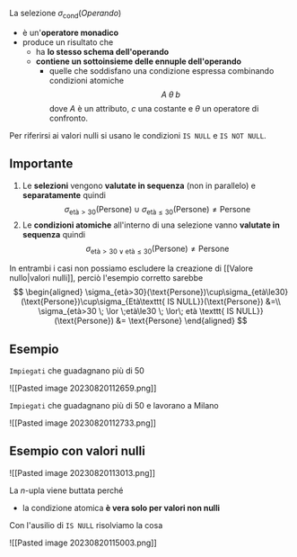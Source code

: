 La selezione $\sigma_\text{cond}(Operando)$
- è un'**operatore monadico**
- produce un risultato che
	- ha **lo stesso schema dell'operando**
	- **contiene un sottoinsieme delle ennuple dell'operando**
		- quelle che soddisfano una condizione espressa combinando condizioni atomiche $$A\texttt\;\theta\;b$$ dove $A$ è un attributo, $c$ una costante e $\theta$ un operatore di confronto.

Per riferirsi ai valori nulli si usano le condizioni $\texttt{IS NULL}$ e $\texttt{IS NOT NULL}$.

## Importante
1. Le **selezioni** vengono **valutate in sequenza** (non in parallelo) e **separatamente** quindi $$\sigma_{\text{età}>30}(\text{Persone})\cup\sigma_{\text{età}\le30}(\text{Persone}) \ne \text{Persone}$$
2. Le **condizioni atomiche** all'interno di una selezione vanno **valutate in sequenza** quindi $$\sigma_{\text{età}>30\lor\text{età}\le30}(\text{Persone})\ne\text{Persone}$$

In entrambi i casi non possiamo escludere la creazione di [[Valore nullo|valori nulli]], perciò l'esempio corretto sarebbe
$$
\begin{aligned}
\sigma_{età>30}(\text{Persone})\cup\sigma_{età\le30}(\text{Persone})\cup\sigma_{Età\texttt{ IS NULL}}(\text{Persone}) &=\\
\sigma_{età>30 \; \lor \;età\le30 \; \lor\; età \texttt{ IS NULL}}(\text{Persone}) &= \text{Persone}
\end{aligned} 
$$

## Esempio
`Impiegati` che guadagnano più di 50 

![[Pasted image 20230820112659.png]]

`Impiegati` che guadagnano più di 50 e lavorano a Milano

![[Pasted image 20230820112733.png]]

## Esempio con valori nulli
![[Pasted image 20230820113013.png]]

La $n$-upla viene buttata perché
- la condizione atomica **è vera solo per valori non nulli**

Con l'ausilio di $\texttt{IS NULL}$ risolviamo la cosa

![[Pasted image 20230820115003.png]]
